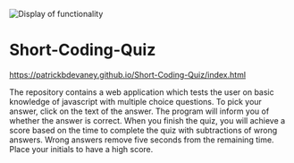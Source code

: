 ![Display of functionality](https://user-images.githubusercontent.com/79435941/113489523-c4091e00-9492-11eb-8ffa-afbd1cfd8e6f.png)
# Short-Coding-Quiz

https://patrickbdevaney.github.io/Short-Coding-Quiz/index.html

The repository contains a web application which tests the user on basic knowledge of javascript with multiple choice questions. 
To pick your answer, click on the text of the answer. The program will inform you of whether the answer is correct. When you finish the quiz, 
you will achieve a score based on the time to complete the quiz with subtractions of wrong answers. Wrong answers remove five seconds from the remaining time.
Place your initials to have a high score.
